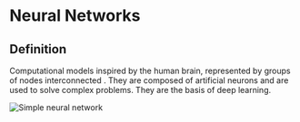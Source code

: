 # Neural Networks

## Definition

Computational models inspired by the human brain, represented by groups of nodes
interconnected . They are composed of artificial neurons and are used to solve
complex problems. They are the basis of deep learning.

![Simple neural network](../.gitbook/assets/artificial-intelligence/neural-networks/simple-neural-network.png)

